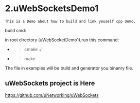 # 2.uWebSocketsDemo1
    This is a Demo about how to build and link youself cpp Demo.
   
build cmd:

  in root directory (uWebSocketDemo1),run this command:
 - > cmake ./
 - > make 
 
  The file in examples will be build and generator you binanry file.
  
## uWebSockets project is Here  
https://github.com/uNetworking/uWebSockets


